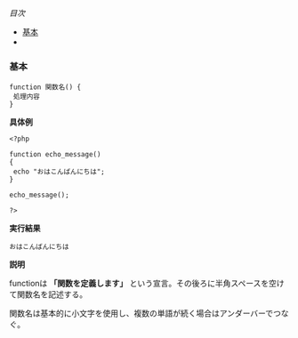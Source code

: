 *目次*
* [基本](#基本)
* [](#)

### 基本

```
function 関数名() {
 処理内容
}
```

**具体例**

```
<?php

function echo_message()
{
 echo "おはこんばんにちは";
}

echo_message();

?>
```

**実行結果**

`おはこんばんにちは`

**説明**

functionは **「関数を定義します」** という宣言。その後ろに半角スペースを空けて関数名を記述する。  

関数名は基本的に小文字を使用し、複数の単語が続く場合はアンダーバーでつなぐ。

